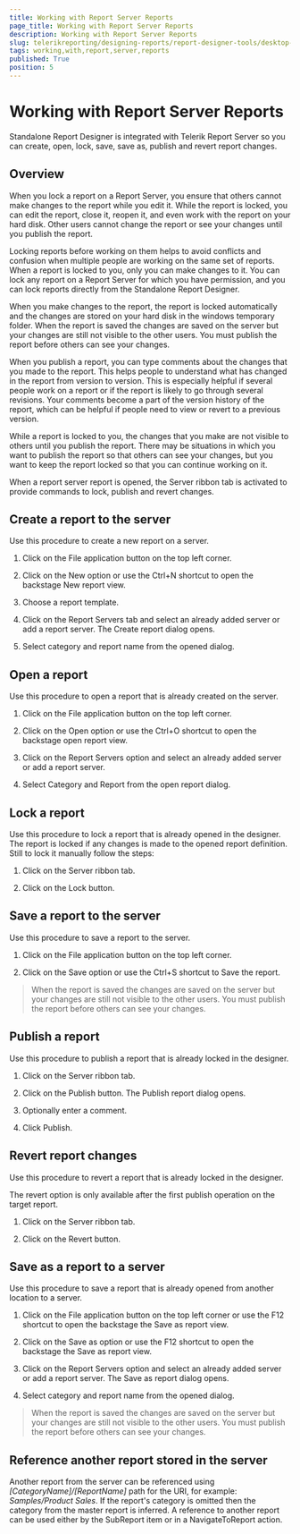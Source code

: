 ```yaml
---
title: Working with Report Server Reports
page_title: Working with Report Server Reports 
description: Working with Report Server Reports
slug: telerikreporting/designing-reports/report-designer-tools/desktop-designers/standalone-report-designer/working-with-report-server-reports
tags: working,with,report,server,reports
published: True
position: 5
---
```


# Working with Report Server Reports

Standalone Report Designer is integrated with Telerik Report Server so you can create, open, lock, save, save as, publish and revert report changes.

## Overview

When you lock a report on a Report Server, you ensure that others cannot make changes to the report while you edit it. While the report is locked, you can edit the report, close it, reopen it, and even work with the report on your hard disk. Other users cannot change the report or see your changes until you publish the report. 

Locking reports before working on them helps to avoid conflicts and confusion when multiple people are working on the same set of reports. When a report is locked to you, only you can make changes to it. You can lock any report on a Report Server for which you have permission, and you can lock reports directly from the Standalone Report Designer. 

When you make changes to the report, the report is locked automatically and the changes are stored on your hard disk in the windows temporary folder. When the report is saved the changes are saved on the server but your changes are still not visible to the other users. You must publish the report before others can see your changes. 

When you publish a report, you can type comments about the changes that you made to the report. This helps people to understand what has changed in the report from version to version. This is especially helpful if several people work on a report or if the report is likely to go through several revisions. Your comments become a part of the version history of the report, which can be helpful if people need to view or revert to a previous version. 

While a report is locked to you, the changes that you make are not visible to others until you publish the report. There may be situations in which you want to publish the report so that others can see your changes, but you want to keep the report locked so that you can continue working on it. 

When a report server report is opened, the Server ribbon tab is activated to provide commands to lock, publish and revert changes. 

## Create a report to the server

Use this procedure to create a new report on a server. 

1. Click on the File application button on the top left corner. 

1. Click on the New option or use the Ctrl+N shortcut to open the backstage New report view. 

1. Choose a report template. 

1. Click on the Report Servers tab and select an already added server or add a report server. The Create report dialog opens. 

1. Select category and report name from the opened dialog. 


## Open a report

Use this procedure to open a report that is already created on the server. 

1. Click on the File application button on the top left corner. 

1. Click on the Open option or use the Ctrl+O shortcut to open the backstage open report view. 

1. Click on the Report Servers option and select an already added server or add a report server. 

1. Select Category and Report from the open report dialog. 


## Lock a report

Use this procedure to lock a report that is already opened in the designer. The report is locked if any changes is made to the opened report definition. Still to lock it manually follow the steps: 

1. Click on the Server ribbon tab. 

1. Click on the Lock button. 


## Save a report to the server

Use this procedure to save a report to the server. 

1. Click on the File application button on the top left corner. 

1. Click on the Save option or use the Ctrl+S shortcut to Save the report. 

> When the report is saved the changes are saved on the server but your changes are still not visible to the other users. You must publish the report before others can see your changes. 


## Publish a report

Use this procedure to publish a report that is already locked in the designer. 

1. Click on the Server ribbon tab. 

1. Click on the Publish button. The Publish report dialog opens. 

1. Optionally enter a comment. 

1. Click Publish. 


## Revert report changes

Use this procedure to revert a report that is already locked in the designer. 

The revert option is only available after the first publish operation on the target report. 

1. Click on the Server ribbon tab. 

1. Click on the Revert button. 


## Save as a report to a server

Use this procedure to save a report that is already opened from another location to a server. 

1. Click on the File application button on the top left corner or use the F12 shortcut to open the backstage the Save as report view. 

1. Click on the Save as option or use the F12 shortcut to open the backstage the Save as report view. 

1. Click on the Report Servers option and select an already added server or add a report server. The Save as report dialog opens. 

1. Select category and report name from the opened dialog. 

> When the report is saved the changes are saved on the server but your changes are still not visible to the other users. You must publish the report before others can see your changes. 


## Reference another report stored in the server

Another report from the server can be referenced using *[CategoryName]/[ReportName]* path for the URI, for example: *Samples/Product Sales*. If the report's category is omitted then the category from the master report is inferred. A reference to another report can be used either by the SubReport item or in a NavigateToReport action. 
